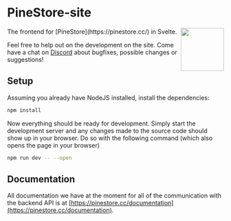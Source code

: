 # PineStore-site
<img align="right" width="100" height="100" src="https://pinestore.cc/pinestore_cropped.png">
The frontend for [PineStore](https://pinestore.cc/) in Svelte.

Feel free to help out on the development on the site. Come have a chat on [Discord](https://discord.gg/MjsNjK2psB) about bugfixes, possible changes or suggestions!

## Setup
Assuming you already have NodeJS installed, install the dependencies:

```bash
npm install
```

Now everything should be ready for development. Simply start the development server and any changes made to the source code should show up in your browser. Do so with the following command (which also opens the page in your browser)

```bash
npm run dev -- --open
```

## Documentation
All documentation we have at the moment for all of the communication with the backend API is at [https://pinestore.cc/documentation](https://pinestore.cc/documentation).